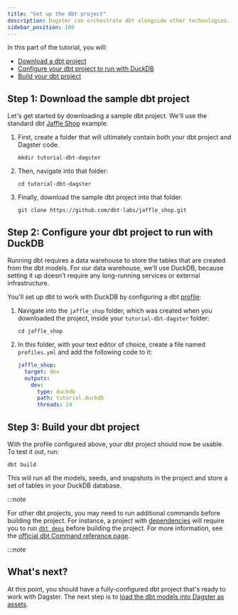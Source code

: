 ```yaml
---
title: "Set up the dbt project"
description: Dagster can orchestrate dbt alongside other technologies.
sidebar_position: 100
---
```


In this part of the tutorial, you will:

- [Download a dbt project](#step-1-download-the-sample-dbt-project)
- [Configure your dbt project to run with DuckDB](#step-2-configure-your-dbt-project-to-run-with-duckdb)
- [Build your dbt project](#step-3-build-your-dbt-project)

## Step 1: Download the sample dbt project

Let's get started by downloading a sample dbt project. We'll use the standard dbt [Jaffle Shop](https://github.com/dbt-labs/jaffle_shop) example.

1. First, create a folder that will ultimately contain both your dbt project and Dagster code.

   ```shell
   mkdir tutorial-dbt-dagster
   ```

2. Then, navigate into that folder:

   ```shell
   cd tutorial-dbt-dagster
   ```

3. Finally, download the sample dbt project into that folder.

   ```shell
   git clone https://github.com/dbt-labs/jaffle_shop.git
   ```

## Step 2: Configure your dbt project to run with DuckDB

Running dbt requires a data warehouse to store the tables that are created from the dbt models. For our data warehouse, we'll use DuckDB, because setting it up doesn't require any long-running services or external infrastructure.

You'll set up dbt to work with DuckDB by configuring a dbt [profile](https://docs.getdbt.com/docs/core/connect-data-platform/connection-profiles):

1. Navigate into the `jaffle_shop` folder, which was created when you downloaded the project, inside your `tutorial-dbt-dagster` folder:

   ```shell
   cd jaffle_shop
   ```

2. In this folder, with your text editor of choice, create a file named `profiles.yml` and add the following code to it:

   ```yaml
   jaffle_shop:
     target: dev
     outputs:
       dev:
         type: duckdb
         path: tutorial.duckdb
         threads: 24
   ```

## Step 3: Build your dbt project

With the profile configured above, your dbt project should now be usable. To test it out, run:

```shell
dbt build
```

This will run all the models, seeds, and snapshots in the project and store a set of tables in your DuckDB database.

:::note

For other dbt projects, you may need to run additional commands before building the project. For instance, a project with [dependencies](https://docs.getdbt.com/docs/collaborate/govern/project-dependencies) will require you to run [`dbt deps`](https://docs.getdbt.com/reference/commands/deps) before building the project. For more information, see the [official dbt Command reference page](https://docs.getdbt.com/reference/dbt-commands).

:::note

## What's next?

At this point, you should have a fully-configured dbt project that's ready to work with Dagster. The next step is to [load the dbt models into Dagster as assets](load-dbt-models).
